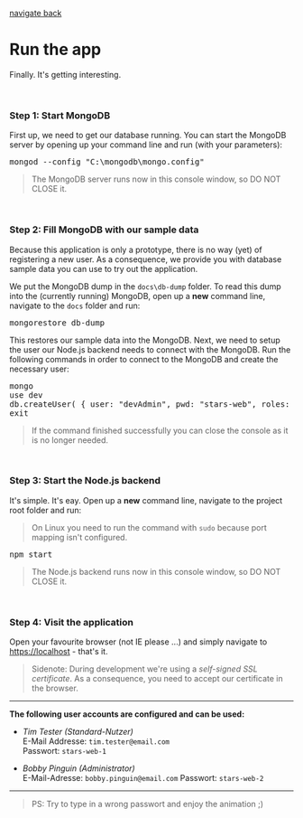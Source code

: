 [navigate back](../SETUP.md)

# Run the app

Finally. It's getting interesting.

<br>

### Step 1: Start MongoDB

First up, we need to get our database running. You can start the MongoDB server by opening up your command line and run (with your parameters):

<pre>
mongod --config "C:\mongodb\mongo.config"
</pre>

> The MongoDB server runs now in this console window, so DO NOT CLOSE it.

<br>

### Step 2: Fill MongoDB with our sample data

Because this application is only a prototype, there is no way (yet) of registering a new user. As a consequence, we provide you with database sample data you can use to try out the application.

We put the MongoDB dump in the `docs\db-dump` folder. To read this dump into the (currently running) MongoDB, open up a **new** command line, navigate to the `docs` folder and run:

<pre>
mongorestore db-dump
</pre>

This restores our sample data into the MongoDB. Next, we need to setup the user our Node.js backend needs to connect with the MongoDB. Run the following commands in order to connect to the MongoDB and create the necessary user:

<pre>
mongo
use dev
db.createUser( { user: "devAdmin", pwd: "stars-web", roles: [ { role: "dbAdmin", db: "dev" } ] } )
exit
</pre>

> If the command finished successfully you can close the console as it is no longer needed.

<br>

### Step 3: Start the Node.js backend

It's simple. It's eay. Open up a **new** command line, navigate to the project root folder and run:

> On Linux you need to run the command with `sudo` because port mapping isn't configured.

<pre>
npm start
</pre>

> The Node.js backend runs now in this console window, so DO NOT CLOSE it.

<br>

### Step 4: Visit the application

Open your favourite browser (not IE please ...) and simply navigate to <a href="https://localhost" target="_blank">https://localhost</a> - that's it.

> Sidenote: During development we're using a *self-signed SSL certificate*. As a consequence, you need to accept our certificate in the browser.

---

**The following user accounts are configured and can be used:**

- *Tim Tester (Standard-Nutzer)*<br>
  E-Mail Addresse: `tim.tester@email.com`<br>
  Passwort: `stars-web-1`

- *Bobby Pinguin (Administrator)*<br>
  E-Mail-Adresse: `bobby.pinguin@email.com`
  Passwort: `stars-web-2`

---

> PS: Try to type in a wrong passwort and enjoy the animation ;)
